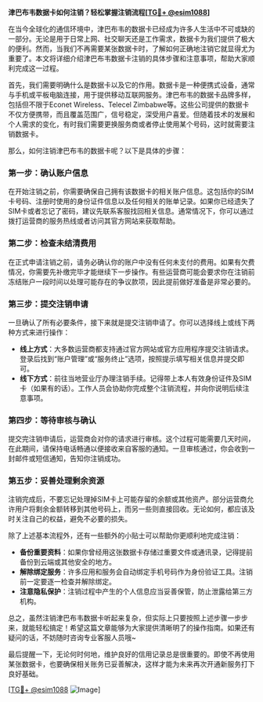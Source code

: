 **津巴布韦数据卡如何注销？轻松掌握注销流程[[TG💪+ @esim1088](https://t.me/s/esim1088)]**

在当今全球化的通信环境中，津巴布韦的数据卡已经成为许多人生活中不可或缺的一部分。无论是用于日常上网、社交聊天还是工作需求，数据卡为我们提供了极大的便利。然而，当我们不再需要某张数据卡时，了解如何正确地注销它就显得尤为重要了。本文将详细介绍津巴布韦数据卡注销的具体步骤和注意事项，帮助大家顺利完成这一过程。

首先，我们需要明确什么是数据卡以及它的作用。数据卡是一种便携式设备，通常与手机或平板电脑连接，用于提供移动互联网服务。津巴布韦的数据卡品牌多样，包括但不限于Econet Wireless、Telecel Zimbabwe等。这些公司提供的数据卡不仅方便携带，而且覆盖范围广，信号稳定，深受用户喜爱。但随着技术的发展和个人需求的变化，有时我们需要更换服务商或者停止使用某个号码，这时就需要注销数据卡。

那么，如何注销津巴布韦的数据卡呢？以下是具体的步骤：

### **第一步：确认账户信息**
在开始注销之前，你需要确保自己拥有该数据卡的相关账户信息。这包括你的SIM卡号码、注册时使用的身份证件信息以及任何相关的账单记录。如果你已经遗失了SIM卡或者忘记了密码，建议先联系客服找回相关信息。通常情况下，你可以通过拨打运营商的服务热线或者访问其官方网站来获取帮助。

### **第二步：检查未结清费用**
在正式申请注销之前，请务必确认你的账户中没有任何未支付的费用。如果有欠费情况，你需要先补缴完毕才能继续下一步操作。有些运营商可能会要求你在注销前冻结账户一段时间以处理可能存在的争议款项，因此提前做好准备是非常必要的。

### **第三步：提交注销申请**
一旦确认了所有必要条件，接下来就是提交注销申请了。你可以选择线上或线下两种方式来进行操作：
- **线上方式**：大多数运营商都支持通过官方网站或官方应用程序提交注销请求。登录后找到“账户管理”或“服务终止”选项，按照提示填写相关信息并提交即可。
- **线下方式**：前往当地营业厅办理注销手续。记得带上本人有效身份证件及SIM卡（如果有的话）。工作人员会协助你完成整个注销流程，并向你说明后续注意事项。

### **第四步：等待审核与确认**
提交完注销申请后，运营商会对你的请求进行审核。这个过程可能需要几天时间，在此期间，请保持电话畅通以便接收来自客服的通知。一旦审核通过，你会收到一封邮件或短信通知，告知你注销成功。

### **第五步：妥善处理剩余资源**
注销完成后，不要忘记处理掉SIM卡上可能存留的余额或其他资产。部分运营商允许用户将剩余金额转移到其他号码上，而另一些则直接回收。无论如何，都应该及时关注自己的权益，避免不必要的损失。

除了上述基本流程外，还有一些额外的小贴士可以帮助你更顺利地完成注销：
- **备份重要资料**：如果你曾经用这张数据卡存储过重要文件或通讯录，记得提前备份到云端或其他安全的地方。
- **解除绑定服务**：许多应用和服务会自动绑定手机号码作为身份验证工具。注销前一定要逐一检查并解除绑定。
- **注意隐私保护**：注销过程中产生的个人信息应当妥善保管，防止泄露给第三方机构。

总之，虽然注销津巴布韦数据卡听起来复杂，但实际上只要按照上述步骤一步步来，就能轻松搞定！希望这篇文章能够为大家提供清晰明了的操作指南。如果还有疑问的话，不妨随时咨询专业客服人员哦~

最后提醒一下，无论何时何地，维护良好的信用记录总是很重要的。即使不再使用某张数据卡，也要确保相关账务已妥善解决，这样才能为未来再次开通新服务打下良好基础。

[[TG💪+ @esim1088](https://t.me/s/esim1088) ![Image](https://i.postimg.cc/4NQfJmqS/Snipaste-2025-05-13-00-14-12.png)]